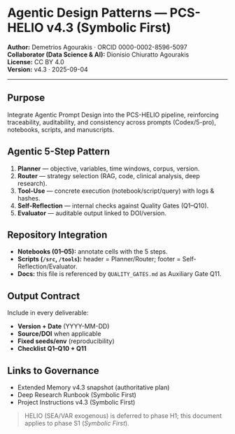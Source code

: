 # Agentic Design Patterns — PCS-HELIO v4.3 (Symbolic First)

**Author:** Demetrios Agourakis · ORCID 0000-0002-8596-5097  
**Collaborator (Data Science & AI):** Dionisio Chiuratto Agourakis  
**License:** CC BY 4.0  
**Version:** v4.3 · 2025-09-04  

---

## Purpose
Integrate Agentic Prompt Design into the PCS-HELIO pipeline, reinforcing traceability, auditability, and consistency across prompts (Codex/5-pro), notebooks, scripts, and manuscripts.

## Agentic 5-Step Pattern
1. **Planner** — objective, variables, time windows, corpus, version.  
2. **Router** — strategy selection (RAG, code, clinical analysis, deep research).  
3. **Tool-Use** — concrete execution (notebook/script/query) with logs & hashes.  
4. **Self-Reflection** — internal checks against Quality Gates (Q1–Q10).  
5. **Evaluator** — auditable output linked to DOI/version.

## Repository Integration
- **Notebooks (01–05):** annotate cells with the 5 steps.  
- **Scripts (`/src`, `/tools`):** header = Planner/Router; footer = Self-Reflection/Evaluator.  
- **Docs:** this file is referenced by `QUALITY_GATES.md` as Auxiliary Gate Q11.

## Output Contract
Include in every deliverable:
- **Version + Date** (YYYY-MM-DD)  
- **Source/DOI** when applicable  
- **Fixed seeds/env** (reproducibility)  
- **Checklist Q1–Q10 + Q11**

## Links to Governance
- Extended Memory v4.3 snapshot (authoritative plan)  
- Deep Research Runbook (Symbolic First)  
- Project Instructions v4.3 (Symbolic First)

> HELIO (SEA/VAR exogenous) is deferred to phase H1; this document applies to phase S1 (*Symbolic First*).
